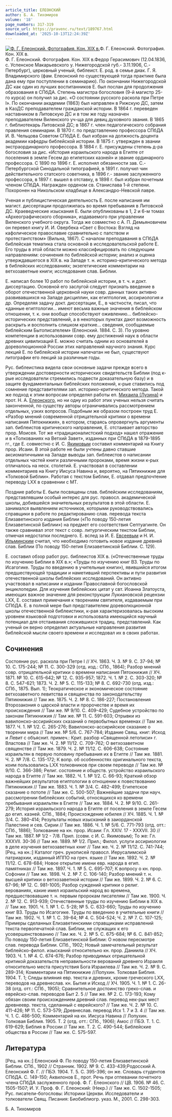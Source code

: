 ```yaml
---
article_title: ЕЛЕОНСКИЙ
author: Б. А. Тихомиров
volume: '18'
page_numbers: 317-319
source_url: https://pravenc.ru/text/189767.html
downloaded_at: '2025-10-13T12:24:39Z'
---
```


[![Ф. Г. Елеонский. Фотография. Кон. XIX в.](https://pravenc.ru/data/511/493/1234/i200.jpg "Кликните для увеличения картинки")](https://pravenc.ru/data/511/493/1234/i400.jpg)Ф. Г. Елеонский. Фотография. Кон. XIX в.  
Ф. Г. Елеонский. Фотография. Кон. XIX в.Федор Герасимович (12.04.1836, c. Успенское Макарьевского у. Нижегородской губ.- 3.11.1906, C.-Петербург), церковный ученый, библеист. Е. род. в семье диак. Г. Я. Владимирского (фам. Елеонский по существующей тогда практике была дана ему при поступлении в семинарию). По окончании Нижегородской ДС как один из лучших воспитанников Е. был послан для продолжения образования в СПбДА. Степень магистра богословия (9-й магистр 25-го курса) он получил за дис. «О состоянии русского раскола при Петре I». По окончании академии (1863) был направлен в Рижскую ДС, затем в КазДС преподавателем гражданской истории. В 1864 г. переведен наставником в Литовскую ДС и в том же году назначен преподавателем Виленского уч-ща для девиц духовного звания. В 1865 г. библиотекарь Литовской ДС; в 1867 г. член педагогического собрания правления семинарии. В 1870 г. по представлению профессора СПбДА И. В. Чельцова Советом СПбДА Е. был избран на должность доцента академии кафедры библейской истории. В 1875 г. утвержден в звании экстраординарного профессора. В 1884 г. Е. присуждены степень д-ра богословия за дис. «История израильского народа в Египте от поселения в земле Гесем до египетских казней» и звание ординарного профессора. С 1890 по 1896 г. Е. исполнял обязанности зав. С.-Петербургской Синодальной типографией, в 1891 г. получил чин действительного статского советника, в 1896 г.- звание заслуженного профессора, в 1897 г. вышел в отставку, в 1898 г. был избран почетным членом СПбДА. Награжден орденом св. Станислава 1-й степени. Похоронен на Никольском кладбище в Александро-Невской лавре.

Ученая и публицистическая деятельность Е. после написания им магист. диссертации продолжилась во время пребывания в Литовской ДС. Краеведческие изыскания Е. были опубликованы в 1, 2 и 6-м томах «Археографического сборника», издаваемого при управлении Виленского учебного округа. Тогда же совместно с А. П. Демьяновичем он перевел книгу И. И. Овербека «Свет с Востока: Взгляд на кафолическое православие сравнительно с папством и протестантством» (Вильна, 1867). С началом преподавания в СПбДА библейская тематика стала основной в исследовательской работе Е. Его труды в этой области можно классифицировать по следующим направлениям: сочинения по библейской истории; анализ и оценка утверждавшегося в ХIХ в. на Западе т. н. историко-критического метода в библейских исследованиях; экзегетические комментарии на ветхозаветные книги; исследования слав. Библии.

Е. написал более 10 работ по библейской истории, в т. ч. и докт. диссертацию. Основной его заслугой следует признать введение в оборот отечественной церковной науки совр. данных таких активно развивавшихся на Западе дисциплин, как египтология, ассириология и др. Определяя задачу докт. диссертации, Е., в частности, писал, что «данные египтологии... имеют весьма важные значения в библейском отношении, т. к. они вообще способствуют оживлению... библейско-исторических представлений, а в некоторых пунктах дают возможность раскрыть и восполнить слишком краткие... сведения, сообщаемые библейским Бытописателем» (Елеонский. 1884. С. 3). По уровню компетенции в использовании совр. ему достижений наук в области древних цивилизаций Е. можно считать одним из основателей в дореволюционной России этих направлений научного знания. Курс лекций Е. по библейской истории напечатан не был, существуют литографии его лекций за различные годы.

Рус. библеистика видела свои основные задачи прежде всего в утверждении достоверности исторических свидетельств Библии (под к-рые исследователи стремились подвести доказательную базу) и в защите фундаментальных библейских положений, к-рые ставились под сомнение представителями зап. историко-критического метода. Такой же подход к этим вопросам определял работы еп. [Михаила (Лузина)](https://pravenc.ru/text/МИХАИЛ.html) и прот. Н. А. [Елеонского](https://pravenc.ru/text/Елеонского.html), но ни одну из работ этих ученых нельзя считать законченной, по существу авторы ограничивались рассмотрением отдельных, узких вопросов. Подобным же образом построен труд Е. «Разбор мнений современной отрицательной критики о времени написания Пятокнижия», в котором, стараясь опровергнуть аргументы зап. библеистов критического направления, Е. отстаивает авторство прор. Моисея. Тот же «традиционалистский подход» нашел отражение и в «Толкованиях на Ветхий Завет», изданных при СПбДА в 1879-1895 гг., где Е. совместно с И. С. [Якимовым](https://pravenc.ru/text/Якимовым.html) составил комментарий на Книгу прор. Исаии. В этой работе не были учтены давно ставшие аксиоматичными на Западе выводы зап. библеистов о написании отдельных частей книги различными пророками, время жизни к-рых отличалось на неск. столетий. Е. участвовал в составлении комментариев на Книгу Иисуса Навина и, вероятно, на Пятикнижие для «Толковой Библии». Работая с текстом Библии, Е. отдавал предпочтение переводу LXX в сравнении с МТ.

Поздние работы Е. были посвящены слав. библейским исследованиям, представлявшим особый интерес для рус. правосл. академической школы, добившейся значительных результатов в этой области. Е. занимался выявлением источников, которыми руководствовались справщики в работе по редактированию слав. перевода текста Елизаветинского издания Библии («По поводу 150-летия Елизаветинской Библии») на предмет его соответствия Септуагинте. Он также сравнивал этот текст с совр. литургическим текстом Библии, отмечая недостатки последнего. Е. вслед за И. Е. [Евсеевым](https://pravenc.ru/text/Евсеевым.html) и Н. И. [Ильминским](https://pravenc.ru/text/Ильминским.html) считал, что необходимо готовить новое издание древней слав. Библии (По поводу 150-летия Елизаветинской Библии. С. 129).

Е. составил обзор работ рус. библеистов ХIХ в. («Отечественные труды по изучению Библии в ХIХ в.»; «Труды по изучению книг ВЗ. Труды по Исагогике. Труды по введению в учительные книги»), явившийся итогом предшествующей традиции и наметивший перспективы и пути развития отечественной школы библейских исследований. Он активно участвовал в написании и издании Православной богословской энциклопедии. Для изучения библейских цитат у свт. Иоанна Златоуста, имеющих важное значение для реконструкции Лукиановской рецензии LXX, Е. составил примечания к творениям святителя, издаваемым при СПбДА. Е. в полной мере был представителем дореволюционной школы отечественной библеистики, к-рая характеризовалась высоким уровнем языковой подготовки и использовала имеющийся научный потенциал для отстаивания сложившихся традиц. представлений. Как ученый он верно определил актуальные направления развития библейской мысли своего времени и исследовал их в своих работах.

## Сочинения

Состояние рус. раскола при Петре I // ХЧ. 1863. Ч. 3. № 9. С. 37-94; № 10. С. 175-244; № 11. С. 300-329 (отд. изд.: СПб., 1864); Разбор мнений совр. отрицательной критики о времени написания Пятокнижия // ХЧ. 1871. № 10. C. 615-642; № 12. С. 935-957; 1872. Ч. 1. № 2. С. 303-320; № 8. С. 547-621; 1873. Ч. 2. № 5. С. 115-133; № 8. С. 692-730 (отд. изд.: СПб., 1875. Вып. 1); Теократическое и экономическое состояние ветхозаветного левитства и священства по законодательству Пятикнижия // Там же. 1875. Ч. 2. № 8. С. 186-227; Постановления Второзакония о царской власти и пророчестве и время их происхождения // Там же. № 9/10. С. 409-429; Судебное устройство по законам Пятикнижия // Там же. № 11. С. 591-603; Отрывки из вавилонско-ассирийских сказаний о первобытных временах // Там же. 1877. Ч. 1. № 1/2. С. 265-276; Вавилонско-ассирийское сказание о творении мира // Там же. № 5/6. С. 767-784; Издание Свящ. книг: Исход и Левит с объяснит. примеч.: Крит. разбор «Священной летописи» г. Властова // Там же. Ч. 2. № 11/12. С. 709-762; О ветхозаветном священстве // Там же. 1879. Ч. 2. № 11/12. С. 606-638; Состояние израильтян в первую половину пребывания их в Египте // Там же. 1881. Ч. 2. № 7/8. С. 135-172; К вопр. об особенностях оригинального текста, коим пользовались LXX толковников при своем переводе // Там же. № 9/10. С. 366-386; Религ. состояние и обществ. устройство израильского народа в Египте // Там же. 1882. Ч. 1. № 1/2. С. 66-93; Краткий обзор важнейших результатов египтологии в отношении к повествованию Пятикнижия // Там же. 1883. Ч. 1. № 3/4. С. 482-499; Египетское сказание о потопе // Там же. С. 500-507; Важнейшие задачи при науч. рассмотрении библейских событий, относящихся ко времени пребывания израильтян в Египте // Там же. 1884. Ч. 2. № 9/10. С. 261-279; История израильского народа в Египте от поселения в земле Гесем до егип. казней. СПб., 1884; Происхождение юбилея // ХЧ. 1885. Ч. 1. № 3/4. С. 380-414; Результаты новых изысканий в заиорданской Палестине и сев. Сирии // Там же. 1886. Ч. 1. № 5/6. С. 771-793 (отд. отт.: СПб., 1886); Толкование на кн. прор. Исаии: Гл. XXIV. 17 - XXXVII. 30 // Там же. 1887. № 1/2 - 7/8. Прил. (совм. с И. С. Якимовым); То же: Гл. ХХХVII. 30-36 // Там же. 1889. № 1/2. Прил.; Филол. услуги ассириологии в деле изучения ветхозаветных книг // Там же. Ч. 2. № 11/12. С. 741-744; [Рец. на кн.:] Каталог греч. рукописей правосл. Иерусалимской патриархии, изданный ИППО на греч. языке // Там же. 1892. Ч. 2. № 11/12. С. 678-684; Новое открытие имени евр. народа в егип. памятниках // Там же. 1897. Ч. 1. № 5. С. 695-707; К вопросу о кн. прор. Софонии // Там же. 1898. Ч. 2. № 7. С. 106-140; Разбор мнений т. н. высшей критики о ветхозаветной истории // Там же. 1899. Ч. 2. № 6. С. 67-96; № 12. С. 981-1005; Разбор суждений критики о религ. верованиях, какие имел израильский народ во времена, предшествовавшие т. н. первым пророкам писателям // Там же. 1900. Ч. 2. № 12. С. 913-939; Отечественные труды по изучению Библии в ХIХ в. // Там же. 1901. Ч. 1. № 1. С. 5-28; № 5. С. 633-660; Труды по изучению книг ВЗ. Труды по Исагогике. Труды по введению в учительные книги // Там же. 1902. Ч. 1. № 1. С. 39-64; № 4. С. 504-524; Ч. 2. № 7. С. 107-125; Примеры сделанных Елизаветинскими справщиками исправлений текста первопечатной слав. Библии, не служащих к его усовершенствованию // Там же. Ч. 2. № 5. С. 675-684; № 6. С. 841-852; По поводу 150-летия Елизаветинской Библии: О новом пересмотре слав. перевода Библии. СПб., 1902; Новый замечательный результат библейско-филол. изысканий относительно кн. прор. Даниила // ХЧ. 1903. Ч. 1. № 4. С. 674-676; Разбор приводимых отрицательной критикой доказательств неправильности верований древнего Израиля относительно места присутствия Бога Израилева // Там же. Ч. 2. № 9. С. 289-314; Комментарии на Пятикнижие //Лопухин. Толковая Библия. 1904. Т. 1; Следы влияния евр. текста и древних, кроме греческого LХХ, переводов на древнеслав. кн. Бытия и Исход // ХЧ. 1905. Ч. 1. № 1. С. 26-38 (отд. отт.: СПб., 1905); Сравнительное достоинство греко-слав. и еврейско-слав. переводов Быт 2. 5 // Там же. № 2. С. 173-193; Кому обязан своим происхождением древний слав. перевод нек-рых мест древнеевр. текста, сделанный с еврейского? // Там же. Ч. 2. № 10. С. 411-426; № 11. С. 573-579; Древнеслав. перевод Исх 1. 7 и 3. 4 // Там же. Ч. 1. С. 486-500; Комментарий на кн. Иисуса Навина // Лопухин. Толковая Библия. 1905. Т. 2 (отд. отт.: СПб., 1906); Амос // ПБЭ. Т. 1. С. 619-629; Библия в России // Там же. Т. 2. С. 490-544; Библейские общества в России // Там же. С. 575-597.

## Литература

[Рец. на кн.:] Елеонский Ф. По поводу 150-летия Елизаветинской Библии. СПб., 1902 // Странник. 1902. № 9. С. 433-439;Родосский А. Елеонский Ф. Г. // ПБЭ. 1904. Т. 5. С. 395-396; он же. Словарь студентов СПбДА. С. 149-150; Аквилонов Е., прот. Речь при отпевании почетного члена СПбДА заслуженного проф. Ф. Г. Елеонского // ЦВ. 1906. № 46. С. 1505-1507; И. У. Проф. Ф. Г. Елеонский: (Некр.) // Там же. С. 1502-1505; Рус. писатели-богословы: Историки Церкви. Исследователи и толкователи Свящ. Писания: Биобиблиогр. указ. М., 2001. С. 298-303.

Б. А. Тихомиров
